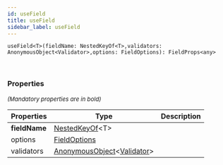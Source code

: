 ```yaml
---
id: useField
title: useField
sidebar_label: useField
---
```


```tsx
useField<T>(fieldName: NestedKeyOf<T>,validators: AnonymousObject<Validator>,options: FieldOptions): FieldProps<any>
```
<br/>



### Properties

<font size="2"><i>(Mandatory properties are in bold)</i></font>

| Properties | Type | Description |
| --------- | ---- | ----------- |
| **fieldName** | [NestedKeyOf](/framework-api/types/NestedKeyOf.md)<T\> |  |
| options | [FieldOptions](/framework-api/types/FieldOptions.md) |  |
| validators | [AnonymousObject](/framework-api/interfaces/AnonymousObject.md)<[Validator](/framework-api/types/Validator.md)\> |  |
